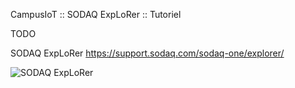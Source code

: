 CampusIoT :: SODAQ ExpLoRer :: Tutoriel

TODO

SODAQ ExpLoRer https://support.sodaq.com/sodaq-one/explorer/

![SODAQ ExpLoRer](http://support.sodaq.com/wp-content/uploads/2018/02/explorer6b.png)
